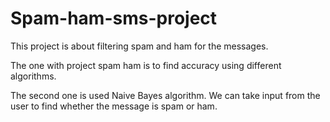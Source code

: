 # Spam-ham-sms-project
This project is about filtering spam and ham for the messages.

The one with project spam ham is to find accuracy using different algorithms.

The second one is used Naive Bayes algorithm. We can take input from the user to find whether the message is spam or ham.
